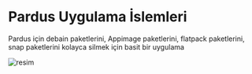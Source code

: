 # Pardus Uygulama İslemleri

Pardus için debain paketlerini, Appimage paketlerini, flatpack paketlerini, snap paketlerini kolayca silmek için basit bir uygulama

![resim](https://user-images.githubusercontent.com/75750279/171656150-795fc0a0-8c4c-40d4-9cce-d1fe887dab74.png)
